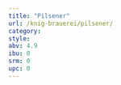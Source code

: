 ```yaml
---
title: "Pilsener"
url: /knig-brauerei/pilsener/
category: 
style: 
abv: 4.9
ibu: 0
srm: 0
upc: 0
---
```


